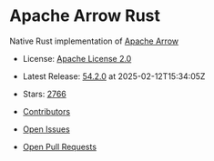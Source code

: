 # Apache Arrow Rust

Native Rust implementation of [Apache Arrow](https://github.com/apache/arrow)


- License: [Apache License 2.0](https://spdx.org/licenses/Apache-2.0.html)
- Latest Release: [54.2.0](https://github.com/apache/arrow-rs/releases/tag/54.2.0) at 2025-02-12T15:34:05Z
- Stars: [2766](https://github.com/apache/arrow-rs/stargazers)


- [Contributors](https://github.com/apache/arrow-rs/graphs/contributors)
- [Open Issues](https://github.com/apache/arrow-rs/issues?q=sort%3Aupdated-desc+is%3Aissue+is%3Aopen)
- [Open Pull Requests](https://github.com/apache/arrow-rs/pulls?q=sort%3Aupdated-desc+is%3Apr+is%3Aopen)
